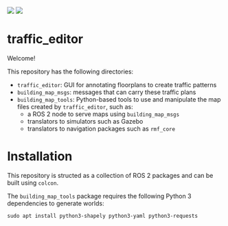 ![](https://github.com/osrf/traffic_editor/workflows/ci/badge.svg)
![](https://github.com/osrf/traffic_editor/workflows/style/badge.svg)

# traffic\_editor

Welcome!

This repository has the following directories:
 * `traffic_editor`: GUI for annotating floorplans to create traffic patterns
 * `building_map_msgs`: messages that can carry these traffic plans
 * `building_map_tools`: Python-based tools to use and manipulate the map files created by `traffic_editor`, such as:
   * a ROS 2 node to serve maps using `building_map_msgs`
   * translators to simulators such as Gazebo
   * translators to navigation packages such as `rmf_core`

# Installation

This repository is structed as a collection of ROS 2 packages and can be built using `colcon`.

The `building_map_tools` package requires the following Python 3 dependencies to generate worlds:

```
sudo apt install python3-shapely python3-yaml python3-requests
```
